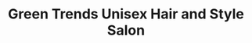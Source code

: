 ---
title: "Green Trends Unisex Hair and Style Salon"
url: /bangalore/green-trends-unisex-hair-and-style-salon/
shop: beauty
---